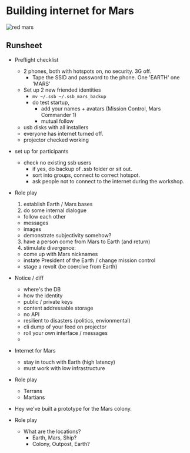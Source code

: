 # Building internet for Mars

![red mars](https://images.duckduckgo.com/iu/?u=http%3A%2F%2Fd.ibtimes.co.uk%2Fen%2Ffull%2F1418859%2Felon-musk-mars-colony-satellites.jpg&f=1)

## Runsheet

- Preflight checklist
  - 2 phones, both with hotspots on, no security. 3G off. 
    - Tape the SSID and password to the phone. One 'EARTH' one 'MARS'
  - Set up 2 new friended identities
    - `mv ~/.ssb ~/.ssb_mars_backup`
    - do test startup, 
      - add your names + avatars (Mission Control, Mars Commander 1)
      - mutual follow
  - usb disks with all installers
  - everyone has internet turned off.
  - projector checked working
  
- set up for participants
  - check no existing ssb users
    - if yes, do backup of .ssb folder or sit out.
    - sort into groups, connect to correct hotspot.
    - ask people not to connect to the internet during the workshop.
    
        
- Role play
  1. establish Earth / Mars bases
  2. do some internal dialogue
    - follow each other
    - messages
    - images
    - demonstrate subjectivity somehow?
  3. have a person come from Mars to Earth (and return)
  4. stimulate divergence: 
    - come up with Mars nicknames
    - instate President of the Earth / change mission control
    - stage a revolt (be coercive from Earth)
 
 - Notice / diff
   - where's the DB
   - how the identity
   - public / private keys
   - content addressable storage
   - no API
   - resilient to disasters (politics, envionmental)
   - cli dump of your feed on projector
   - roll your own interface / messages
   - 

- Internet for Mars
  - stay in touch with Earth (high latency)
  - must work with low infrastructure
- Role play
  - Terrans
  - Martians


- Hey we've built a prototype for the Mars colony.
- Role play
    - What are the locations?
        - Earth, Mars, Ship?
        - Colony, Outpost, Earth?

